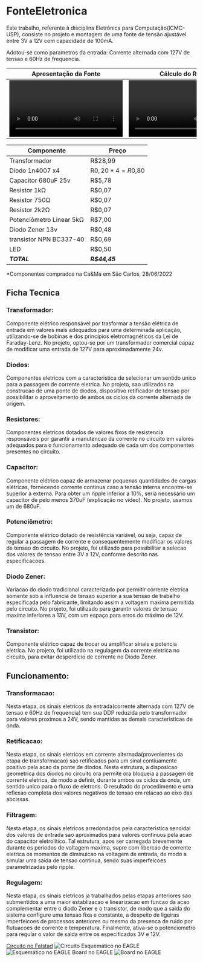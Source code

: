 # FonteEletronica
Este trabalho, referente à disciplina Eletrônica para Computação(ICMC-USP), consiste no projeto e montagem de uma fonte de tensão ajustável entre 3V a 12V com capacidade de 100mA.

Adotou-se como parametros da entrada: Corrente alternada com 127V de tensao e 60Hz de frequencia.

| Apresentação da Fonte | Cálculo do Ripple |
| --- | --- |
| <video src="https://user-images.githubusercontent.com/24720405/178084118-f01fbc68-67f3-4e2c-8ba8-4f21347edacc.mp4" style="max-width: 730px;"></video> | <video src="https://user-images.githubusercontent.com/24720405/178084461-28b8bc12-fb25-4542-be41-ac9ad6f14883.mp4" style="max-width: 730px;"></video> |

| Componente | Preço |
| --- | --- |
| Transformador | R$28,99 |
| Diodo 1n4007 x4 | R$0,20 * 4 = R$0,80 |
| Capacitor 680uF 25v | R$5,78 |
| Resistor 1kΩ | R$0,07 |
| Resistor 750Ω | R$0,07 |
| Resistor 2k2Ω | R$0,07 |
| Potenciômetro Linear 5kΩ | R$7,00 |
| Diodo Zener 13v | R$0,48 |
| transistor NPN BC337-40 | R$0,69 |
| LED | R$0,50 |
| ***TOTAL*** | ***R$44,45*** |

*Componentes comprados na Ca&Ma em São Carlos, 28/06/2022

## Ficha Tecnica
### Transformador: 
Componente elétrico responsável por trasformar a tensão elétrica de entrada em valores mais adequados para uma determinada aplicação, utilizando-se de bobinas e dos princípios eletromagnéticos da Lei de Faraday-Lenz. No projeto, optou-se por um transformador comercial capaz de modificar uma entrada de 127V para aproximadamente 24v.
### Diodos:
Componentes eletricos com a caracteristica de selecionar um sentido unico para a passagem de corrente eletrica. No projeto, sao utilizados na construcao de uma ponte de diodos, dispositivo retificador de tensao por possibilitar o aproveitamento de ambos os ciclos da corrente alternada de origem.
### Resistores:
Componentes eletricos dotados de valores fixos de resistencia responsáveis por garantir a manutencao da corrente no circuito em valores adequados para o funcionamento adequado de cada um dos componentes presentes no circuito.
### Capacitor:
Componente elétrico capaz de armazenar pequenas quantidades de cargas elétricas, fornecendo corrente continua caso a tensão interna encontre-se superior à externa. Para obter um ripple inferior a 10%, seria necessário um capacitor de pelo menos 370uF (explicação no vídeo). No projeto, usamos um de 680uF.
### Potenciômetro:
Componente elétrico dotado de resistência variável, ou seja, capaz de regular a passagem de corrente e consequentemente modificar os valores de tensao do circuito. No projeto, foi utilizado para possibilitar a selecao dos valores de tensao entre 3V a 12V,  conforme descrito nas especificacoes.
### Diodo Zener:
Variacao do diodo tradicional caracterizado por permitir corrente eletrica somente sob a influencia de tensao superior a sua tensao de trabalho especificada pelo fabricante, limitando assim a voltagem maxima permitida pelo circuito. No projeto, foi utilizado para garantir valores de tensao maxima inferiores a 13V, com um espaço para erros do máximo de 12V.
### Transistor:
Componente elétrico capaz de trocar ou amplificar sinais e potencia eletrica. No projeto, foi utilizado na regulagem da corrente eletrica no circuito, para evitar desperdício de corrente no Diodo Zener.

## Funcionamento:
### Transformacao:
Nesta etapa, os sinais eletricos da entrada(corrente alternada com 127V de tensao e 60Hz de frequencia) tem sua DDP reduzida pelo transformador para valores proximos a 24V, sendo mantidas as demais caracteristicas de onda.
### Retificacao:
Nesta etapa, os sinais eletricos em corrente alternada(provenientes da etapa de transformacao) sao retificados para um sinal contiuamente positivo pela acao da ponte de diodos. Nesta estrutura, a disposicao geometrica dos diodos no circuito ora permite ora bloqueia a passagem de corrente eletrica, de modo a definir, durante ambos os ciclos da onda, um sentido unico para o fluxo de eletrons. O resultado do procedimento e uma reflexao completa dos valores negativos de tensao em relacao ao eixo das abcissas.
### Filtragem: 
Nesta etapa, os sinais eletricos arredondados pela caracteristica senoidal dos valores de entrada sao aproximados para valores continuos pela acao do capacitor eletrolitico. Tal estrutura, apos ser carregada brevemente durante os periodos de voltagem maxima, supre com libercao de corrente eletrica os momentos de diminuicao na voltagem de entrada, de modo a simular uma saida de tensao continua, sendo suas imperfeicoes parametrizadas pelo ripple.
### Regulagem:
Nesta etapa, os sinais eletricos ja trabalhados pelas etapas anteriores sao submentidos a uma maior establizacao e linearizacao em funcao da acao complementar entre o diodo Zener e o transistor, de modo que a saida do sistema configure uma tensao fixa e constante, a despeito de ligeiras imperfeicoes de processos anteriores ou mesmo da presenca de ruido por flutuacoes de corrente e temperatura. Finalmente, ativa-se o potenciometro para regular o valor de saida entre os especificados 3V e 12V.

[Circuito no Falstad](https://www.falstad.com/circuit/circuitjs.html?ctz=CQAgjCAMB0l3BWcA2aAOMB2ALGXyEw1sESQFJyRsBmcgUwFowwAoAN3DACYVKXe3NGijgQyfmkrSo0BKwDuXXmAngAnCrWRFykEJFhN+4VFYAVDYNMG+o7LKJpkmTSSE1ITkd2j512OoImGAI3DTIQtTQNK4INOpB6mjx2JCYTCyyieqsACYgNGF2aZTckD7gAHKl2PmFxdwIyNRw+hX61bX1ng7lIkVaZV1wdQW97QONzZ1gNaO6tqqUg3Y6SqWT1FJb6w2CM6u2e0c2ZyInkH0dE6uXDqvYO3esAE7k2H2YvKQPxWXlHQAY22ZQ6TxW-1k8BcOTh8MShTAMUg6gSIRo2G4mBouJaMDgbA2O36H2uF10EP2ZOpe1+WwkPg6OkxIAAXvQAHb0V7MOj8aAhWhhDCaDDwbhMTCiFT81hs8Q3cqKnw2dlcnl83SMwrKnUvJT64r0l6qH6fLb07GCEB5egAMwAhgBXAA2ABdGK76AUIDICWx3jrScGZmC4KwAOag6lU-CiPbBjqYYi7bUdJotFwHfGsd0gTDTFopvphsTMNAxQuQAyxb6EdSyIXCTCuIqYCrIZzgNp2p1u91vcTfanZ3UyQGJkerI28RPnAtFsyGjMzYOmHRYBxjzPD3g0ZUQChtAmQJAAJXoAGcAJZX92OzlA+i6EtbN-cNLLgup60-h5XGY7xvhMIFQjwexgbwY4vAA9g04gPK0iLKjAc7gKwQA)
![Circuito](https://user-images.githubusercontent.com/24720405/179834899-ba1af617-4492-4a14-963c-7540d1b17340.png)
Esquemático no EAGLE
![Esquemático no EAGLE](https://i.imgur.com/f2UnJjM.png)
Board no EAGLE
![Board no EAGLE](https://i.imgur.com/IOnTe4q.png)
